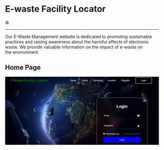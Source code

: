 <h1>E-waste Facility Locator</h1>♻
<hr>

Our E-Waste Management website is dedicated to promoting sustainable practices and raising awareness about the harmful effects of electronic waste. We provide valuable information on the impact of e-waste on the environment.

<h2><b>Home Page</b></h2>

![Alt text](https://github.com/nusrathbanu-hub/E-Waste-Facility-Locator/blob/0d6472fe5746c7e73c50e4a4315ec154eecab4c9/image1.jpg)

